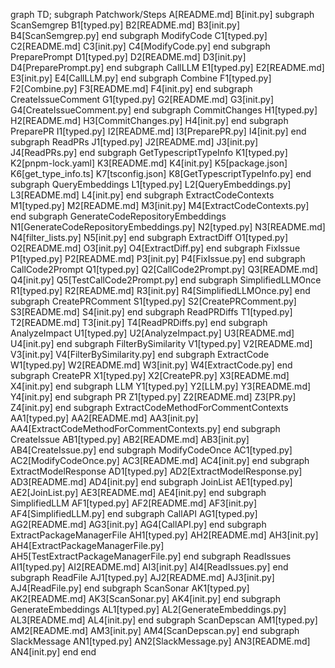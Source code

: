 graph TD;
    subgraph Patchwork/Steps
        A[README.md]
        B[init.py]
        subgraph ScanSemgrep
            B1[typed.py]
            B2[README.md]
            B3[init.py]
            B4[ScanSemgrep.py]
        end
        subgraph ModifyCode
            C1[typed.py]
            C2[README.md]
            C3[init.py]
            C4[ModifyCode.py]
        end
        subgraph PreparePrompt
            D1[typed.py]
            D2[README.md]
            D3[init.py]
            D4[PreparePrompt.py]
        end
        subgraph CallLLM
            E1[typed.py]
            E2[README.md]
            E3[init.py]
            E4[CallLLM.py]
        end
        subgraph Combine
            F1[typed.py]
            F2[Combine.py]
            F3[README.md]
            F4[init.py]
        end
        subgraph CreateIssueComment
            G1[typed.py]
            G2[README.md]
            G3[init.py]
            G4[CreateIssueComment.py]
        end
        subgraph CommitChanges
            H1[typed.py]
            H2[README.md]
            H3[CommitChanges.py]
            H4[init.py]
        end
        subgraph PreparePR
            I1[typed.py]
            I2[README.md]
            I3[PreparePR.py]
            I4[init.py]
        end
        subgraph ReadPRs
            J1[typed.py]
            J2[README.md]
            J3[init.py]
            J4[ReadPRs.py]
        end
        subgraph GetTypescriptTypeInfo
            K1[typed.py]
            K2[pnpm-lock.yaml]
            K3[README.md]
            K4[init.py]
            K5[package.json]
            K6[get_type_info.ts]
            K7[tsconfig.json]
            K8[GetTypescriptTypeInfo.py]
        end
        subgraph QueryEmbeddings
            L1[typed.py]
            L2[QueryEmbeddings.py]
            L3[README.md]
            L4[init.py]
        end
        subgraph ExtractCodeContexts
            M1[typed.py]
            M2[README.md]
            M3[init.py]
            M4[ExtractCodeContexts.py]
        end
        subgraph GenerateCodeRepositoryEmbeddings
            N1[GenerateCodeRepositoryEmbeddings.py]
            N2[typed.py]
            N3[README.md]
            N4[filter_lists.py]
            N5[init.py]
        end
        subgraph ExtractDiff
            O1[typed.py]
            O2[README.md]
            O3[init.py]
            O4[ExtractDiff.py]
        end
        subgraph FixIssue
            P1[typed.py]
            P2[README.md]
            P3[init.py]
            P4[FixIssue.py]
        end
        subgraph CallCode2Prompt
            Q1[typed.py]
            Q2[CallCode2Prompt.py]
            Q3[README.md]
            Q4[init.py]
            Q5[TestCallCode2Prompt.py]
        end
        subgraph SimplifiedLLMOnce
            R1[typed.py]
            R2[README.md]
            R3[init.py]
            R4[SimplifiedLLMOnce.py]
        end
        subgraph CreatePRComment
            S1[typed.py]
            S2[CreatePRComment.py]
            S3[README.md]
            S4[init.py]
        end
        subgraph ReadPRDiffs
            T1[typed.py]
            T2[README.md]
            T3[init.py]
            T4[ReadPRDiffs.py]
        end
        subgraph AnalyzeImpact
            U1[typed.py]
            U2[AnalyzeImpact.py]
            U3[README.md]
            U4[init.py]
        end
        subgraph FilterBySimilarity
            V1[typed.py]
            V2[README.md]
            V3[init.py]
            V4[FilterBySimilarity.py]
        end
        subgraph ExtractCode
            W1[typed.py]
            W2[README.md]
            W3[init.py]
            W4[ExtractCode.py]
        end
        subgraph CreatePR
            X1[typed.py]
            X2[CreatePR.py]
            X3[README.md]
            X4[init.py]
        end
        subgraph LLM
            Y1[typed.py]
            Y2[LLM.py]
            Y3[README.md]
            Y4[init.py]
        end
        subgraph PR
            Z1[typed.py]
            Z2[README.md]
            Z3[PR.py]
            Z4[init.py]
        end
        subgraph ExtractCodeMethodForCommentContexts
            AA1[typed.py]
            AA2[README.md]
            AA3[init.py]
            AA4[ExtractCodeMethodForCommentContexts.py]
        end
        subgraph CreateIssue
            AB1[typed.py]
            AB2[README.md]
            AB3[init.py]
            AB4[CreateIssue.py]
        end
        subgraph ModifyCodeOnce
            AC1[typed.py]
            AC2[ModifyCodeOnce.py]
            AC3[README.md]
            AC4[init.py]
        end
        subgraph ExtractModelResponse
            AD1[typed.py]
            AD2[ExtractModelResponse.py]
            AD3[README.md]
            AD4[init.py]
        end
        subgraph JoinList
            AE1[typed.py]
            AE2[JoinList.py]
            AE3[README.md]
            AE4[init.py]
        end
        subgraph SimplifiedLLM
            AF1[typed.py]
            AF2[README.md]
            AF3[init.py]
            AF4[SimplifiedLLM.py]
        end
        subgraph CallAPI
            AG1[typed.py]
            AG2[README.md]
            AG3[init.py]
            AG4[CallAPI.py]
        end
        subgraph ExtractPackageManagerFile
            AH1[typed.py]
            AH2[README.md]
            AH3[init.py]
            AH4[ExtractPackageManagerFile.py]
            AH5[TestExtractPackageManagerFile.py]
        end
        subgraph ReadIssues
            AI1[typed.py]
            AI2[README.md]
            AI3[init.py]
            AI4[ReadIssues.py]
        end
        subgraph ReadFile
            AJ1[typed.py]
            AJ2[README.md]
            AJ3[init.py]
            AJ4[ReadFile.py]
        end
        subgraph ScanSonar
            AK1[typed.py]
            AK2[README.md]
            AK3[ScanSonar.py]
            AK4[init.py]
        end
        subgraph GenerateEmbeddings
            AL1[typed.py]
            AL2[GenerateEmbeddings.py]
            AL3[README.md]
            AL4[init.py]
        end
        subgraph ScanDepscan
            AM1[typed.py]
            AM2[README.md]
            AM3[init.py]
            AM4[ScanDepscan.py]
        end
        subgraph SlackMessage
            AN1[typed.py]
            AN2[SlackMessage.py]
            AN3[README.md]
            AN4[init.py]
        end
    end

